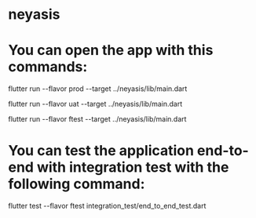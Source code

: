 # neyasis

# You can open the app with this commands:

flutter run  --flavor prod --target ../neyasis/lib/main.dart

flutter run  --flavor uat --target ../neyasis/lib/main.dart

flutter run  --flavor ftest --target ../neyasis/lib/main.dart

# You can test the application end-to-end with integration test with the following command:

flutter test --flavor ftest integration_test/end_to_end_test.dart